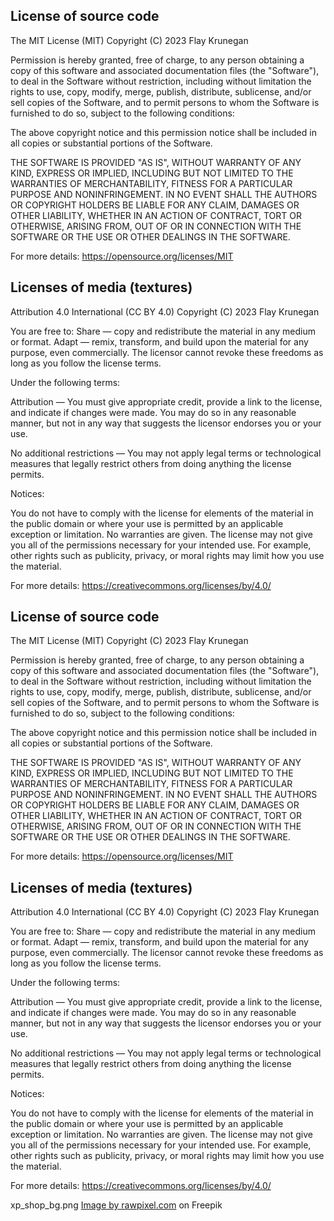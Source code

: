 License of source code
----------------------

The MIT License (MIT)
Copyright (C) 2023 Flay Krunegan

Permission is hereby granted, free of charge, to any person obtaining a copy of this
software and associated documentation files (the "Software"), to deal in the Software
without restriction, including without limitation the rights to use, copy, modify, merge,
publish, distribute, sublicense, and/or sell copies of the Software, and to permit
persons to whom the Software is furnished to do so, subject to the following conditions:

The above copyright notice and this permission notice shall be included in all copies or
substantial portions of the Software.

THE SOFTWARE IS PROVIDED "AS IS", WITHOUT WARRANTY OF ANY KIND, EXPRESS OR IMPLIED,
INCLUDING BUT NOT LIMITED TO THE WARRANTIES OF MERCHANTABILITY, FITNESS FOR A PARTICULAR
PURPOSE AND NONINFRINGEMENT. IN NO EVENT SHALL THE AUTHORS OR COPYRIGHT HOLDERS BE LIABLE
FOR ANY CLAIM, DAMAGES OR OTHER LIABILITY, WHETHER IN AN ACTION OF CONTRACT, TORT OR
OTHERWISE, ARISING FROM, OUT OF OR IN CONNECTION WITH THE SOFTWARE OR THE USE OR OTHER
DEALINGS IN THE SOFTWARE.

For more details:
https://opensource.org/licenses/MIT


Licenses of media (textures)
----------------------------

Attribution 4.0 International (CC BY 4.0)
Copyright (C) 2023 Flay Krunegan

You are free to:
Share — copy and redistribute the material in any medium or format.
Adapt — remix, transform, and build upon the material for any purpose, even commercially.
The licensor cannot revoke these freedoms as long as you follow the license terms.

Under the following terms:

Attribution — You must give appropriate credit, provide a link to the license, and
indicate if changes were made. You may do so in any reasonable manner, but not in any way
that suggests the licensor endorses you or your use.

No additional restrictions — You may not apply legal terms or technological measures that
legally restrict others from doing anything the license permits.

Notices:

You do not have to comply with the license for elements of the material in the public
domain or where your use is permitted by an applicable exception or limitation.
No warranties are given. The license may not give you all of the permissions necessary
for your intended use. For example, other rights such as publicity, privacy, or moral
rights may limit how you use the material.

For more details:
https://creativecommons.org/licenses/by/4.0/

License of source code
----------------------

The MIT License (MIT)
Copyright (C) 2023 Flay Krunegan

Permission is hereby granted, free of charge, to any person obtaining a copy of this
software and associated documentation files (the "Software"), to deal in the Software
without restriction, including without limitation the rights to use, copy, modify, merge,
publish, distribute, sublicense, and/or sell copies of the Software, and to permit
persons to whom the Software is furnished to do so, subject to the following conditions:

The above copyright notice and this permission notice shall be included in all copies or
substantial portions of the Software.

THE SOFTWARE IS PROVIDED "AS IS", WITHOUT WARRANTY OF ANY KIND, EXPRESS OR IMPLIED,
INCLUDING BUT NOT LIMITED TO THE WARRANTIES OF MERCHANTABILITY, FITNESS FOR A PARTICULAR
PURPOSE AND NONINFRINGEMENT. IN NO EVENT SHALL THE AUTHORS OR COPYRIGHT HOLDERS BE LIABLE
FOR ANY CLAIM, DAMAGES OR OTHER LIABILITY, WHETHER IN AN ACTION OF CONTRACT, TORT OR
OTHERWISE, ARISING FROM, OUT OF OR IN CONNECTION WITH THE SOFTWARE OR THE USE OR OTHER
DEALINGS IN THE SOFTWARE.

For more details:
https://opensource.org/licenses/MIT


Licenses of media (textures)
----------------------------

Attribution 4.0 International (CC BY 4.0)
Copyright (C) 2023 Flay Krunegan

You are free to:
Share — copy and redistribute the material in any medium or format.
Adapt — remix, transform, and build upon the material for any purpose, even commercially.
The licensor cannot revoke these freedoms as long as you follow the license terms.

Under the following terms:

Attribution — You must give appropriate credit, provide a link to the license, and
indicate if changes were made. You may do so in any reasonable manner, but not in any way
that suggests the licensor endorses you or your use.

No additional restrictions — You may not apply legal terms or technological measures that
legally restrict others from doing anything the license permits.

Notices:

You do not have to comply with the license for elements of the material in the public
domain or where your use is permitted by an applicable exception or limitation.
No warranties are given. The license may not give you all of the permissions necessary
for your intended use. For example, other rights such as publicity, privacy, or moral
rights may limit how you use the material.

For more details:
https://creativecommons.org/licenses/by/4.0/

xp_shop_bg.png <a href="https://www.freepik.com/free-photo/brown-wooden-textured-flooring-background_17848009.htm#query=dark%20wod%20texture&position=0&from_view=search&track=ais&uuid=8d80eebd-9467-4cc8-b528-bb508f4b48ad">Image by rawpixel.com</a> on Freepik
